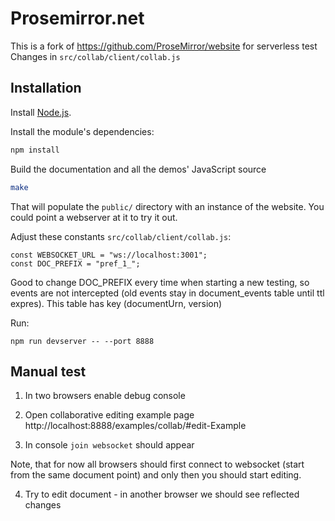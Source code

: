 # Prosemirror.net

This is a fork of https://github.com/ProseMirror/website for serverless test
Changes in `src/collab/client/collab.js`

## Installation

Install [Node.js](http://nodejs.org).

Install the module's dependencies:

```bash
npm install
```

Build the documentation and all the demos' JavaScript source

```bash
make
```

That will populate the `public/` directory with an instance of the
website. You could point a webserver at it to try it out.

Adjust these constants `src/collab/client/collab.js`:
```
const WEBSOCKET_URL = "ws://localhost:3001";
const DOC_PREFIX = "pref_1_";
```

Good to change DOC_PREFIX every time when starting a new testing, so events are not intercepted (old events stay in document_events table until ttl expres). This table has key (documentUrn, version)

Run:

```
npm run devserver -- --port 8888
```

## Manual test

1) In two browsers enable debug console

2) Open collaborative editing example page
http://localhost:8888/examples/collab/#edit-Example

3) In console `join websocket`  should appear

Note, that for now all browsers should first connect to websocket (start from the same document point) and only then you should start editing.

4) Try to edit document - in another browser we should see reflected changes
